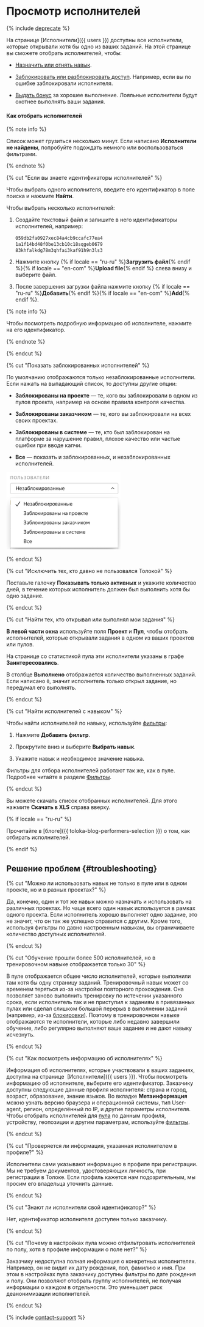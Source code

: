 # Просмотр исполнителей

{% include [deprecate](../../_includes/deprecate.md) %}

На странице [Исполнители]({{ users }}) доступны все исполнители, которые открывали хотя бы одно из ваших заданий. На этой странице вы сможете отобрать исполнителей, чтобы:

- [Назначить или отнять навык](nav.md).

- [Заблокировать или разблокировать доступ](ban.md). Например, если вы по ошибке заблокировали исполнителя.

- [Выдать бонус](bonus.md) за хорошее выполнение. Лояльные исполнители будут охотнее выполнять ваши задания.

#### Как отобрать исполнителей

{% note info %}

Список может грузиться несколько минут. Если написано **Исполнители не найдены**, попробуйте подождать немного или воспользоваться фильтрами.

{% endnote %}

{% cut "Если вы знаете идентификаторы исполнителей" %}

Чтобы выбрать одного исполнителя, введите его идентификатор в поле поиска и нажмите **Найти**.

Чтобы выбрать несколько исполнителей:

1. Создайте текстовый файл и запишите в него идентификаторы исполнителей, например:

    ```plaintext
    059db2fa0927xec84a4cb9ccafc77ea4
    1a1f14bd48f0be13cb10c18sqgeb0679
    83khfalkdg78m3qhfai3kaf91h9n3ls3
    ```

1. Нажмите кнопку {% if locale == "ru-ru" %}**Загрузить файл**{% endif %}{% if locale == "en-com" %}**Upload file**{% endif %} слева внизу и выберите файл.

1. После завершения загрузки файла нажмите кнопку {% if locale == "ru-ru" %}**Добавить**{% endif %}{% if locale == "en-com" %}**Add**{% endif %}.

{% note info %}

Чтобы посмотреть подробную информацию об исполнителе, нажмите на его идентификатор.

{% endnote %}

{% endcut %}

{% cut "Показать заблокированных исполнителей" %}

По умолчанию отображаются только незаблокированные исполнители. Если нажать на выпадающий список, то доступны другие опции:

- **Заблокированы на проекте** — те, кого вы заблокировали в одном из пулов проекта, например на основе правила контроля качества.

- **Заблокированы заказчиком** — те, кого вы заблокировали на всех своих проектах.

- **Заблокированы в системе** — те, кто был заблокирован на платформе за нарушение правил, плохое качество или частые ошибки при вводе капчи.

- **Все** — показать и заблокированных, и незаблокированных исполнителей.

![](../_images/other/users-ban-filter.png)

{% endcut %}

{% cut "Исключить тех, кто давно не пользовался Толокой" %}

Поставьте галочку **Показывать только активных** и укажите количество дней, в течение которых исполнитель должен был выполнить хотя бы одно задание.

{% endcut %}

{% cut "Найти тех, кто открывал или выполнял мои задания" %}

**В левой части окна** используйте поля **Проект** и **Пул**, чтобы отобрать исполнителей, которые открывали задания в одном из ваших проектов или пулов.

На странице со статистикой пула эти исполнители указаны в графе **Заинтересовались**.

В столбце **Выполнено** отображается количество выполненных заданий. Если написано `0`, значит исполнитель только открыл задание, но передумал его выполнять.

{% endcut %}

{% cut "Найти исполнителей с навыком" %}

Чтобы найти исполнителей по навыку, используйте [фильтры](../../glossary.md#filters):

1. Нажмите **Добавить фильтр**.

1. Прокрутите вниз и выберите **Выбрать навык**.

1. Укажите навык и необходимое значение навыка.

Фильтры для отбора исполнителей работают так же, как в пуле. Подробнее читайте в разделе [Фильтры](filters.md).

{% endcut %}

Вы можете скачать список отобранных исполнителей. Для этого нажмите **Скачать в XLS** справа вверху.

{% if locale == "ru-ru" %}

Прочитайте в [блоге]({{ toloka-blog-performers-selection }}) о том, как отбирать исполнителей.

{% endif %}

## Решение проблем {#troubleshooting}

{% cut "Можно ли использовать навык не только в пуле или в одном проекте, но и в разных проектах?" %}

Да, конечно, один и тот же навык можно назначать и использовать на различных проектах. Но чаще всего один навык используется в рамках одного проекта. Если исполнитель хорошо выполняет одно задание, это не значит, что он так же успешно справится с другим. Кроме того, используя фильтры по давно настроенным навыкам, вы ограничиваете количество доступных исполнителей.

{% endcut %}

{% cut "Обучение прошли более 500 исполнителей, но в тренировочном навыке отображается только 30" %}

В пуле отображается общее число исполнителей, которые выполнили там хотя бы одну страницу заданий. Тренировочный навык может со временем теряться из-за настройки повторного прохождения. Она позволяет заново выполнить тренировку по истечении указанного срока, если исполнитель так и не приступил к заданиям в привязанных пулах или сделал слишком большой перерыв в выполнении заданий (например, из-за [блокировки](../../glossary.md#banning-tolokers)). Поэтому в тренировочном навыке отображаются те исполнители, которые либо недавно завершили обучение, либо регулярно выполняют ваше задание и не дают навыку исчезнуть.

{% endcut %}

{% cut "Как посмотреть информацию об исполнителях" %}

Информация об исполнителях, которые участвовали в ваших заданиях, доступна на странице  [Исполнители]({{ users }}). Чтобы посмотреть информацию об исполнителе, выберите его идентификатор. Заказчику доступны следующие данные профиля исполнителя: страна и город, возраст, образование, знание языков. Во вкладке **Метаинформация** можно узнать версию браузера и операционной системы, тип User-agent, регион, определённый по IP, и другие параметры исполнителя. Чтобы отобрать исполнителей для [пула](../../glossary.md#pool) по данным профиля, устройству, геопозиции и другим параметрам, используйте [фильтры](filters.md).

{% endcut %}

{% cut "Проверяется ли информация, указанная исполнителем в профиле?" %}

Исполнители сами указывают информацию в профиле при регистрации. Мы не требуем документов, удостоверяющих личность, при регистрации в Толоке. Если профиль кажется нам подозрительным, мы просим его владельца уточнить данные.

{% endcut %}

{% cut "Знают ли исполнители свой идентификатор?" %}

Нет, идентификатор исполнителя доступен только заказчику.

{% endcut %}

{% cut "Почему в настройках пула можно отфильтровать исполнителей по полу, хотя в профиле информации о поле нет?" %}

Заказчику недоступна полная информация о конкретных исполнителях. Например, он не видит их дату рождения, пол, фамилию и имя. При этом в настройках пула заказчику доступны фильтры по дате рождения и полу. Они позволяют отобрать группу исполнителей, не получая информации о каждом в отдельности. Это уменьшает риск деанонимизации исполнителей.

{% endcut %}

{% include [contact-support](../_includes/contact-support.md) %}